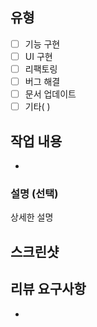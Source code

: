<!--
제목은 `Feat[#issue 번호]: 기능 구현 내용`으로 작성해 주세요
예시) Feat[#THKV-108]: 버튼 컴포넌트 기능 구현
-->

## 유형

- [ ] 기능 구현
- [ ] UI 구현
- [ ] 리팩토링
- [ ] 버그 해결
- [ ] 문서 업데이트
- [ ] 기타( )

## 작업 내용

<!-- 작업한 내용을 카테고리와 함께 설명해주세요
ex) - [UI 구현] 간결하게 작성
-->

-

### 설명 (선택)

상세한 설명

## 스크린샷

<!-- Responsive viewer 사용하여 PC, Tablet, Mobile 사이즈를 한 장으로 캡쳐해주세요 -->

## 리뷰 요구사항

<!-- 리뷰어가 특별히 봐주었으면 하는 부분이 있다면 작성해주세요
ex) 메서드 XXX의 이름을 더 잘 짓고 싶은데 혹시 좋은 명칭이 있을까요?
-->

-
